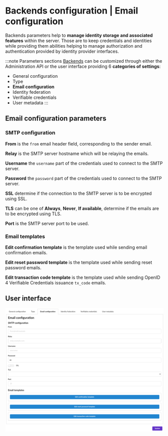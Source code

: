 # Backends configuration | Email configuration

Backends parameters help to __manage identity storage and associated features__ within the server. Those are to keep credentials and identities while providing them abilities helping to manage authorization and authentication provided by identity provider interfaces.

:::note Parameters sections
[Backends](/docs/provider-configuration/configure-backends) can be customized through either the Administration API or the user interface providing 6 __categories of settings__:

- General configuration
- Type
- __Email configuration__
- Identity federation
- Verifiable credentials
- User metadata
:::

## Email configuration parameters

<div class="parameters">

### SMTP configuration

__From__ is the `from` email header field, corresponding to the sender email.

__Relay__ is the SMTP server hostname which will be relaying the emails.

__Username__ the `username` part of the credentials used to connect to the SMTP server.

__Password__ the `password` part of the credentials used to connect to the SMTP server.

__SSL__ determine if the connection to the SMTP server is to be encrypted using SSL.

__TLS__ can be one of __Always__, __Never__, __If available__, determine if the emails are to be encrypted using TLS.

__Port__ is the SMTP server port to be used.

### Email templates

__Edit confirmation template__ is the template used while sending email confirmation emails.

__Edit reset password template__ is the template used while sending reset password emails.

__Edit transaction code template__ is the template used while sending OpenID 4 Verifiable Credentials issuance `tx_code` emails.

</div>

## User interface

![backend form](/assets/images/backends-email-configuration.png)

